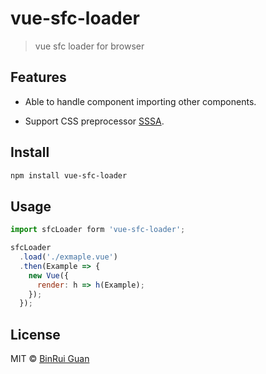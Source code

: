 # vue-sfc-loader
> vue sfc loader for browser

## Features

+ Able to handle component importing other components.
<!-- + Able to detect circular dependency. -->
+ Support CSS preprocessor [SSSA](https://github.com/differui/sssa).
<!-- + Support scoped css. -->

## Install

```bash
npm install vue-sfc-loader
```

## Usage

```javascript
import sfcLoader form 'vue-sfc-loader';

sfcLoader
  .load('./exmaple.vue')
  .then(Example => {
    new Vue({
      render: h => h(Example);
    });
  });
```

## License

MIT &copy; [BinRui Guan](mailto:differui@gmail.com)
